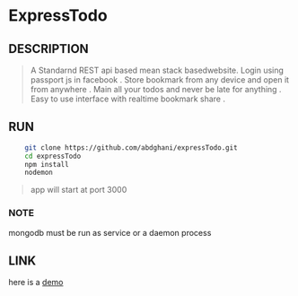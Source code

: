 # ExpressTodo

## DESCRIPTION 
> A Standarnd REST api based mean stack basedwebsite. 
> Login using passport js in facebook .
> Store bookmark from any device and open it from anywhere . 
> Main all your todos and never be late for anything . 
> Easy to use interface with realtime bookmark share .

## RUN
```sh
    git clone https://github.com/abdghani/expressTodo.git
    cd expressTodo
    npm install
    nodemon
```
> app will start at port 3000
### NOTE
mongodb must be run as service or a daemon process
    
## LINK
here is a [demo](http://expresstodo-makepost.rhcloud.com)

